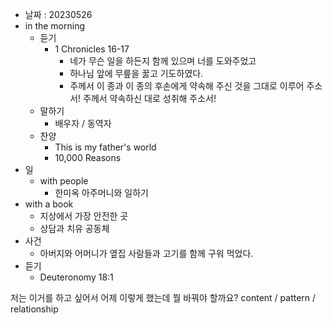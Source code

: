 - 날짜 : 20230526
- in the morning
	- 듣기
		- 1 Chronicles 16-17
			- 네가 무슨 일을 하든지 함께 있으며 너를 도와주었고
			- 하나님 앞에 무릎을 꿇고 기도하였다. 
			- 주께서 이 종과 이 종의 후손에게 약속해 주신 것을 그대로 이루어 주소서! 주께서 약속하신 대로 성취해 주소서!
	- 말하기
		-  배우자 / 동역자 
	- 찬양
		- This is my father's world
		- 10,000 Reasons
- 일
	- with people
		- 한미옥 아주머니와 일하기
- with a book
	- 지상에서 가장 안전한 곳
	- 상담과 치유 공동체
- 사건
	- 아버지와 어머니가 옆집 사람들과 고기를 함께 구워 먹었다.
- 듣기
	- Deuteronomy  18:1


저는 이거를 하고 싶어서 어제 이렇게 했는데 뭘 바꿔야 할까요?
content / pattern / relationship